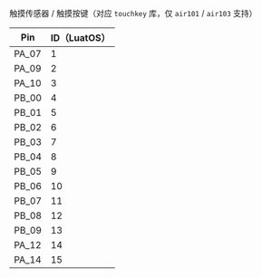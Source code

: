 触摸传感器 / 触摸按键（对应 `touchkey` 库，仅 `air101` / `air103` 支持）

|Pin|ID（LuatOS）|
| ----- | ---- |
| PA_07 | 1    |
| PA_09 | 2    |
| PA_10 | 3    |
| PB_00 | 4    |
| PB_01 | 5    |
| PB_02 | 6    |
| PB_03 | 7    |
| PB_04 | 8    |
| PB_05 | 9    |
| PB_06 | 10   |
| PB_07 | 11   |
| PB_08 | 12   |
| PB_09 | 13   |
| PA_12 | 14   |
| PA_14 | 15   |